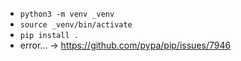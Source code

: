 * `python3 -m venv _venv`
* `source _venv/bin/activate`
* `pip install .`
* error... -> https://github.com/pypa/pip/issues/7946